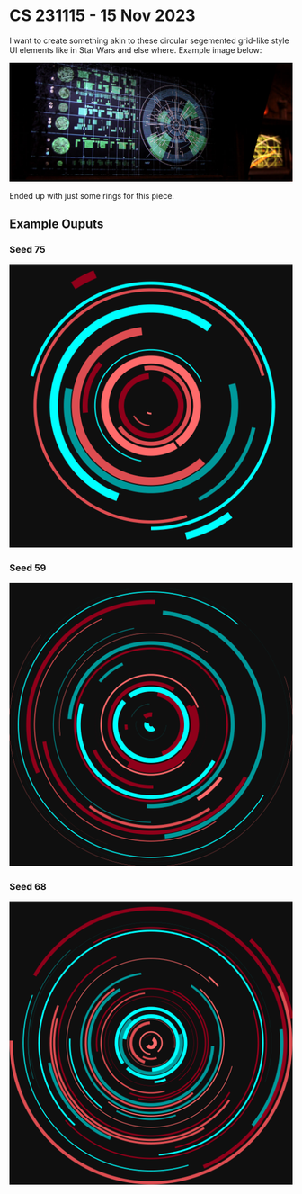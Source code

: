 # CS 231115 - 15 Nov 2023

I want to create something akin to these circular segemented grid-like style UI elements like in Star Wars and else where. Example image below:

![Star Wars UI](/public/star-wars-hud.jpeg)

Ended up with just some rings for this piece.

## Example Ouputs

### Seed 75
![Seed 75](/public/75.png)

### Seed 59
![Seed 59](/public/59.png)

### Seed 68
![Seed 68](/public/68.png)
